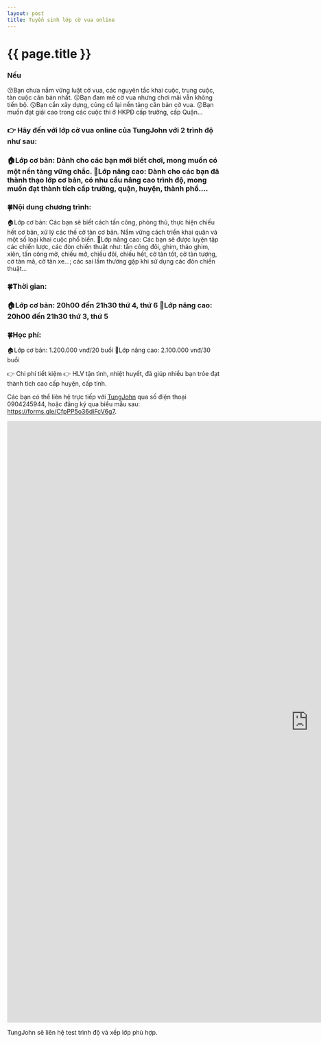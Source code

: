 ```yaml
---
layout: post
title: Tuyển sinh lớp cờ vua online
---
```


{{ page.title }}
================

<h3><b>Nếu</b></h3>
    😗Bạn chưa nắm vững luật cờ vua, các nguyên tắc khai cuộc, trung cuộc, tàn cuộc căn bản nhất.
    😗Bạn đam mê cờ vua nhưng chơi mãi vẫn không tiến bộ.
    😗Bạn cần xây dựng, củng cố lại nền tảng căn bản cờ vua.
    😗Bạn muốn đạt giải cao trong các cuộc thi ở HKPĐ cấp trường, cấp Quận…
<h3>👉 Hãy đến với lớp cờ vua online của TungJohn với 2 trình độ như sau:<h3>
    🏠Lớp cơ bản: Dành cho các bạn mới biết chơi, mong muốn có một nền tảng vững chắc.
    🏤Lớp nâng cao: Dành cho các bạn đã thành thạo lớp cơ bản, có nhu cầu nâng cao trình độ, mong muốn đạt thành tích cấp trường, quận, huyện, thành phố….
<h3>🍀Nội dung chương trình:</h3>
    🏠Lớp cơ bản: Các bạn sẽ biết cách tấn công, phòng thủ, thực hiện chiếu hết cơ bản, xử lý các thế cờ tàn cơ bản. Nắm vững cách triển khai quân và một số loại khai cuộc phổ biến.
    🏤Lớp nâng cao: Các bạn sẽ được luyện tập các chiến lược, các đòn chiến thuật như: tấn công đôi, ghim, tháo ghim, xiên, tấn công mở, chiếu mở, chiếu đôi, chiếu hết, cờ tàn tốt, cờ tàn tượng, cờ tàn mã, cờ tàn xe...; các sai lầm thường gặp khi sử dụng các đòn chiến thuật…
<h3>🍀Thời gian:<h3>
    🏠Lớp cơ bản: 20h00 đến 21h30 thứ 4, thứ 6
    🏤Lớp nâng cao: 20h00 đến 21h30 thứ 3, thứ 5 
<h3>🍀Học phí:</h3>
    🏠Lớp cơ bản: 1.200.000 vnđ/20 buổi 
    🏤Lớp nâng cao: 2.100.000 vnđ/30 buổi

👉 Chi phí tiết kiệm
👉 HLV tận tình, nhiệt huyết, đã giúp nhiều bạn trỏe đạt thành tích cao cấp huyện, cấp tỉnh.

Các bạn có thể liên hệ trực tiếp với <a href="https://thivualaytot.github.io/webs" target="_blank">TungJohn</a> qua số điện thoại 0904245944, hoặc đăng ký qua biểu mẫu sau: <a href="https://forms.gle/CfpPP5o36diFcV6g7">https://forms.gle/CfpPP5o36diFcV6g7</a>.
<p align="center"><iframe src="https://docs.google.com/forms/d/e/1FAIpQLSfbaL6FiOjfGRMWU5zuEB6YmdV3ncs6nSZWr3c_BW00UPLBGQ/viewform?embedded=true" width="1403" height="1403" frameborder="0" marginheight="0" marginwidth="0">Đang tải…</iframe></p>
TungJohn sẽ liên hệ test trình độ và xếp lớp phù hợp.
